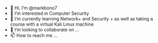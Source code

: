 - 👋 Hi, I’m @markbono7
- 👀 I’m interested in Computer Security
- 🌱 I’m currently learning Network+ and Security + as well as taking a course with a virtual Kali Linux machine
- 💞️ I’m looking to collaborate on ...
- 📫 How to reach me ...

<!---
markbono7/markbono7 is a ✨ special ✨ repository because its `README.md` (this file) appears on your GitHub profile.
You can click the Preview link to take a look at your changes.
--->
